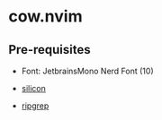 # cow.nvim


## Pre-requisites

- Font: JetbrainsMono Nerd Font (10)

- [silicon](https://github.com/Aloxaf/silicon)

- [ripgrep](https://github.com/BurntSushi/ripgrep)
